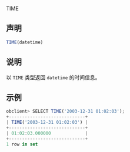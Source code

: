 TIME

## 声明

```javascript
TIME(datetime)
```

## 说明

以 `TIME` 类型返回 `datetime` 的时间信息。

## 示例

```javascript
obclient> SELECT TIME('2003-12-31 01:02:03');
+-----------------------------+
| TIME('2003-12-31 01:02:03') |
+-----------------------------+
| 01:02:03.000000             |
+-----------------------------+
1 row in set
```
